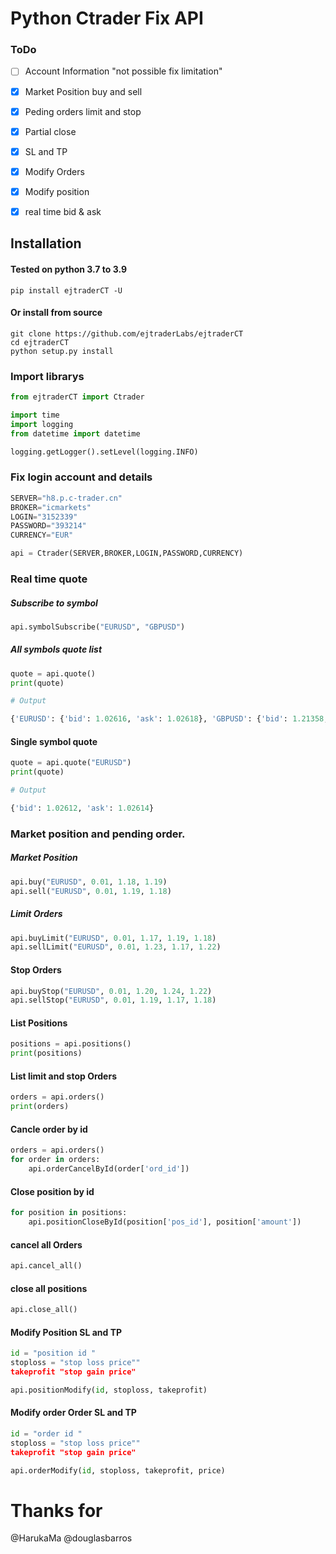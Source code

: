# Python Ctrader Fix API

### ToDo

- [ ] Account Information "not possible fix limitation"
- [x] Market Position buy and sell
- [x] Peding orders limit and stop 
- [x] Partial close
- [x] SL and TP
- [x] Modify Orders 
- [x] Modify position 
- [x] real time bid & ask


## Installation
#### Tested on python 3.7 to 3.9
```
pip install ejtraderCT -U
```
#### Or install from source

```
git clone https://github.com/ejtraderLabs/ejtraderCT
cd ejtraderCT
python setup.py install

```

### Import librarys 

```python
from ejtraderCT import Ctrader

import time
import logging
from datetime import datetime

logging.getLogger().setLevel(logging.INFO)


```

### Fix login account and details

```python
SERVER="h8.p.c-trader.cn"
BROKER="icmarkets"
LOGIN="3152339"
PASSWORD="393214"
CURRENCY="EUR"

api = Ctrader(SERVER,BROKER,LOGIN,PASSWORD,CURRENCY)
```
### Real time quote

##### Subscribe to symbol 
```python
api.symbolSubscribe("EURUSD", "GBPUSD")
```
##### All symbols quote list
```python
quote = api.quote()
print(quote)

# Output

{'EURUSD': {'bid': 1.02616, 'ask': 1.02618}, 'GBPUSD': {'bid': 1.21358, 'ask': 1.21362}}
```

#### Single symbol quote 
```python
quote = api.quote("EURUSD")
print(quote)

# Output

{'bid': 1.02612, 'ask': 1.02614}

```
### Market position and pending order.

##### Market Position

```python
api.buy("EURUSD", 0.01, 1.18, 1.19)
api.sell("EURUSD", 0.01, 1.19, 1.18)
```

##### Limit Orders 

```python
api.buyLimit("EURUSD", 0.01, 1.17, 1.19, 1.18)
api.sellLimit("EURUSD", 0.01, 1.23, 1.17, 1.22)
```

#### Stop Orders

```python
api.buyStop("EURUSD", 0.01, 1.20, 1.24, 1.22)
api.sellStop("EURUSD", 0.01, 1.19, 1.17, 1.18)
```

#### List Positions

```python
positions = api.positions()
print(positions)

```
#### List limit and stop Orders

```python
orders = api.orders()
print(orders)

```
#### Cancle order by id

```python
orders = api.orders()
for order in orders:
    api.orderCancelById(order['ord_id'])

```
#### Close position by id

```python
for position in positions:
    api.positionCloseById(position['pos_id'], position['amount'])

```

#### cancel all Orders

```python
api.cancel_all()
```

#### close all positions

```python
api.close_all()
```
#### Modify Position SL and TP
```python
id = "position id "
stoploss = "stop loss price""
takeprofit "stop gain price"

api.positionModify(id, stoploss, takeprofit)

```

#### Modify order Order SL and TP
```python
id = "order id "
stoploss = "stop loss price""
takeprofit "stop gain price"

api.orderModify(id, stoploss, takeprofit, price)

```

# Thanks for 
@HarukaMa
@douglasbarros
